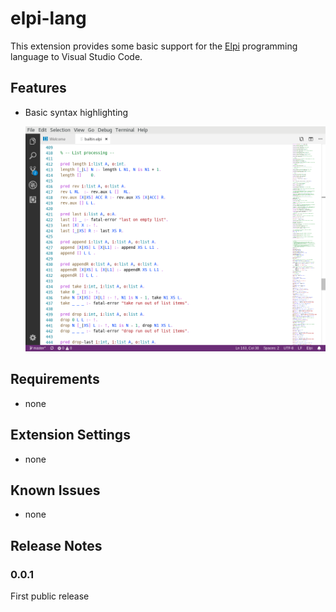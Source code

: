 # elpi-lang

This extension provides some basic support for the [Elpi](https://github.com/LPCIC/elpi)
programming language to Visual Studio Code.

## Features

- Basic syntax highlighting

  ![screenshot](images/screenshot.png)

## Requirements

- none

## Extension Settings

- none

## Known Issues

- none

## Release Notes

### 0.0.1

First public release